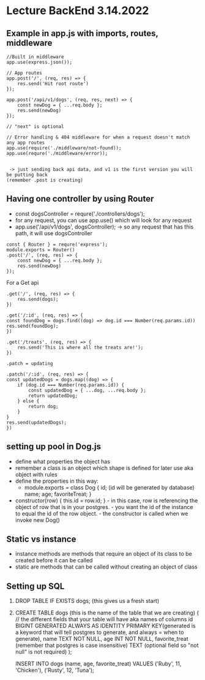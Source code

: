 # Lecture BackEnd 3.14.2022

## Example in app.js with imports, routes, middleware

```
//Built in middleware
app.use(express.json());

// App routes
app.post('/', (req, res) => {
    res.send('Hit root route')
});

app.post('/api/v1/dogs', (req, res, next) => {
    const newDog = { ...req.body };
    res.send(newDog)
});

// "next" is optional

// Error handling & 404 middleware for when a request doesn't match any app routes
app.use(require('./middleware/not-found));
app.use(requre('./middleware/error));


 -> just sending back api data, and v1 is the first version you will be putting back
(remember .post is creating)

```

## Having one controller by using Router

- const dogsController = requre('./controllers/dogs');
- for any request, you can use app.use() which will look for any request
- app.use('/api/v1/dogs', dogsController); -> so any request that has this path, it will use dogsController

```
const { Router } = requre('express');
module.exports = Router()
.post('/', (req, res) => {
    const newDog = { ...req.body };
    res.send(newDog)
});
```

For a Get api

```
.get('/', (req, res) => {
    res.send(dogs);
})

.get('/:id', (req, res) => {
const foundDog = dogs.find((dog) => dog.id === Number(req.params.id))
res.send(foundDog);
})

.get('/treats', (req, res) => {
    res.send('This is where all the treats are!');
})

.patch = updating

.patch('/:id', (req, res) => {
const updatedDogs = dogs.map((dog) => {
    if (dog.id === Number(req.params.id)) {
        const updatedDog = { ...dog, ...req.body };
        return updatedDog;
    } else {
        return dog;
    }
}
res.send(updatedDogs);
})
```

## setting up pool in Dog.js

- define what properties the object has
- remember a class is an object which shape is defined for later use aka object with rules
- define the properties in this way:
  - module.exports = class Dog {
    id; (id will be generated by database)
    name;
    age;
    favoriteTreat;
    }
- constructor(row) {
  this.id = row.id;
  } - in this case, row is referencing the object of row that is in your postgres. - you want the id of the instance to equal the id of the row object. - the constructor is called when we invoke new Dog()

## Static vs instance

- instance methods are methods that require an object of its class to be created before it can be called
- static are methods that can be called without creating an object of class

## Setting up SQL

1. DROP TABLE IF EXISTS dogs; (this gives us a fresh start)
2. CREATE TABLE dogs (this is the name of the table that we are creating) (
   // the different fields that your table will have aka names of columns
   id BIGINT GENERATED ALWAYS AS IDENTITY PRIMARY KEY(generated is a keyword that will tell postgres to generate, and always = when to generate),
   name TEXT NOT NULL,
   age INT NOT NULL,
   favorite_treat (remember that postgres is case insensitive) TEXT (optional field so "not null" is not required)
   );

   INSERT INTO
   dogs (name, age, favorite_treat)
   VALUES
   ('Ruby', 11, 'Chicken'),
   ('Rusty', 12, 'Tuna');
